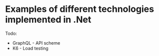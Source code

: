 # Examples of different technologies implemented in .Net

Todo:
- GraphQL - API scheme
- K6 - Load testing
